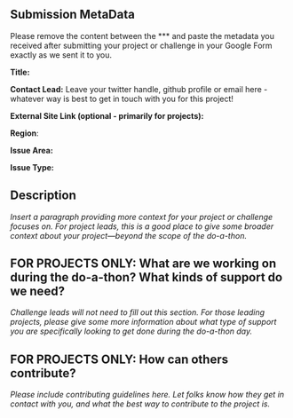 ## **Submission MetaData**
Please remove the content between the *** and paste the metadata you received after submitting your project or challenge in your Google Form exactly as we sent it to you.

**Title:**

**Contact Lead:** Leave your twitter handle, github profile or email here - whatever way is best to get in touch with you for this project!

**External Site Link (optional - primarily for projects):**

**Region**:

**Issue Area:**

**Issue Type:**

## **Description** 
_Insert a paragraph providing more context for your project or challenge focuses on. For project leads, this is a good place to give some broader context about your project—beyond the scope of the do-a-thon._

## FOR PROJECTS ONLY: **What are we working on during the do-a-thon? What kinds of support do we need?** 
_Challenge leads will not need to fill out this section. For those leading projects, please give some more information about what type of support you are specifically looking to get done during the do-a-thon day._

## FOR PROJECTS ONLY: **How can others contribute?** 
_Please include contributing guidelines here. Let folks know how they get in contact with you, and what the best way to contribute to the project is._ 
